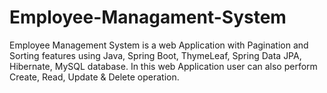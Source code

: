 # Employee-Managament-System
Employee Management System is a web Application with Pagination and Sorting features using Java, Spring Boot, ThymeLeaf, Spring Data JPA, Hibernate, MySQL database.
In this web Application user can also perform Create, Read, Update & Delete operation.
